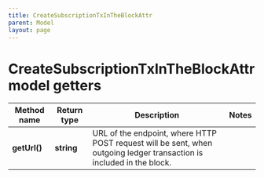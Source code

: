 ```yaml
---
title: CreateSubscriptionTxInTheBlockAttr
parent: Model
layout: page
---
```


# CreateSubscriptionTxInTheBlockAttr model getters

Method name | Return type | Description | Notes
------------ | ------------- | ------------- | -------------
**getUrl()** | **string** | URL of the endpoint, where HTTP POST request will be sent, when outgoing ledger transaction is included in the block. |

